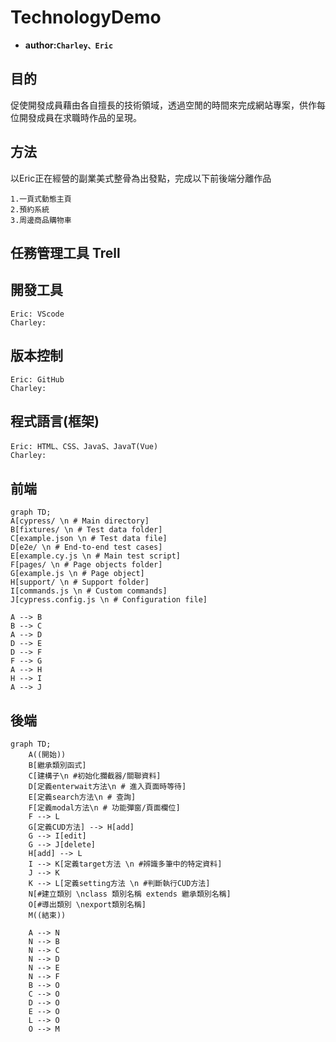 # TechnologyDemo
- **author:`Charley、Eric`**


## 目的
促使開發成員藉由各自擅長的技術領域，透過空閒的時間來完成網站專案，供作每位開發成員在求職時作品的呈現。

## 方法
以Eric正在經營的副業美式整骨為出發點，完成以下前後端分離作品
```
1.一頁式動態主頁
2.預約系統
3.周邊商品購物車
```

## 任務管理工具 Trell

## 開發工具
```
Eric: VScode
Charley:
```
## 版本控制
```
Eric: GitHub
Charley:
```
## 程式語言(框架)
```
Eric: HTML、CSS、JavaS、JavaT(Vue)
Charley:
```

## 前端
```mermaid
graph TD;
A[cypress/ \n # Main directory]
B[fixtures/ \n # Test data folder]
C[example.json \n # Test data file]
D[e2e/ \n # End-to-end test cases]
E[example.cy.js \n # Main test script]
F[pages/ \n # Page objects folder]
G[example.js \n # Page object]
H[support/ \n # Support folder]
I[commands.js \n # Custom commands]
J[cypress.config.js \n # Configuration file]

A --> B
B --> C
A --> D
D --> E
D --> F
F --> G
A --> H
H --> I
A --> J

```
## 後端
```mermaid
graph TD;
    A((開始))
    B[繼承類別函式]
    C[建構子\n #初始化攔截器/關聯資料]
    D[定義enterwait方法\n # 進入頁面時等待]
    E[定義search方法\n # 查詢]
    F[定義modal方法\n # 功能彈窗/頁面欄位]
    F --> L
    G[定義CUD方法] --> H[add]
    G --> I[edit]
    G --> J[delete]
    H[add] --> L
    I --> K[定義target方法 \n #辨識多筆中的特定資料]
    J --> K
    K --> L[定義setting方法 \n #判斷執行CUD方法]
    N[#建立類別 \nclass 類別名稱 extends 繼承類別名稱]
    O[#導出類別 \nexport類別名稱]
    M((結束))

    A --> N
    N --> B
    N --> C
    N --> D
    N --> E
    N --> F
    B --> O
    C --> O
    D --> O
    E --> O
    L --> O
    O --> M
```
